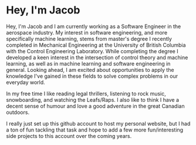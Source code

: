 # Hey, I'm Jacob

Hey, I'm Jacob and I am currently working as a Software Engineer in the aerospace industry. My interest in software engineering, and more specifically machine learning, stems from master's degree I recently completed in Mechanical Engineering at the University of British Columbia with the Control Engineering Laboratory. While completing the degree I developed a keen interest in the intersection of control theory and machine learning, as well as in machine learning and software engineering in general. Looking ahead, I am excited about opportunities to apply the knowledge I've gained in these fields to solve complex problems in our everyday world.

In my free time I like reading legal thrillers, listening to rock music, snowboarding, and watching the Leafs/Raps. I also like to think I have a decent sense of humour and love a good adventure in the great Canadian outdoors.

I really just set up this github account to host my personal website, but I had a ton of fun tackling that task and hope to add a few more fun/interesting side projects to this account over the coming years.

<!--
**J-Morrison/J-Morrison** is a ✨ _special_ ✨ repository because its `README.md` (this file) appears on your GitHub profile.

Here are some ideas to get you started:

- 🔭 I’m currently working on ...
- 🌱 I’m currently learning ...
- 👯 I’m looking to collaborate on ...
- 🤔 I’m looking for help with ...
- 💬 Ask me about ...
- 📫 How to reach me: ...
- 😄 Pronouns: ...
- ⚡ Fun fact: ...
-->
